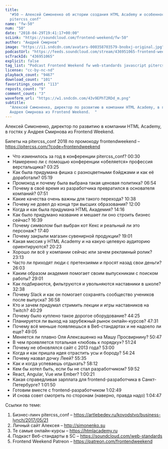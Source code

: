 ```yaml
---
title:
  "#50 – Алексей Симоненко об истории создания HTML Academy и особенностях
  pitercss_conf"
name: "fw-50"
num: "50"
date: "2018-04-29T19:41:17+00:00"
scLink: "https://soundcloud.com/frontend-weekend/fw-50"
author: "Андрей Смирнов"
image: "https://i1.sndcdn.com/avatars-000358703579-bnobxj-original.jpg"
podcastUrl: "https://feeds.soundcloud.com/stream/436951065-frontend-weekend-fw-50.m4a"
scTrackId: "436951065"
explicit: false
tag_list: "Podcast Frontend Weekend fw web-standards javascript pitercss_conf"
license: "cc-by-nc-nd"
playback_count: "9467"
download_count: "101"
favoritings_count: "113"
reposts_count: "9"
comment_count: "3"
waveform_url: "https://w1.sndcdn.com/43v9EPhT2RDd_m.png"
subtitle:
  "Алексей Симоненко, директор по развитию в компании HTML Academy, в гостях у
  Андрея Смирнова из Frontend Weekend.  "
---
```


Алексей Симоненко, директор по развитию в компании HTML Academy, в гостях у
Андрея Смирнова из Frontend Weekend.

Билеты на pitercss_conf 2018 по промокоду frontendweekend –
<https://pitercss.com/?code=frontendweekend>

- Что изменилось за год в конференции pitercss_conf?
  <timecode sec="30">00:30</timecode>
- Намеренно ли с помощью конференции «обеляется» профессия верстальщика?
  <timecode sec="205">03:25</timecode>
- Как была придумана фишка с разноцветными бэйджами и как её доработали?
  <timecode sec="319">05:19</timecode>
- Промокод и почему была выбрана такая ценовая политика?
  <timecode sec="414">06:54</timecode>
- Почему в своё время из разработчика превратился в основателя компаний?
  <timecode sec="471">07:51</timecode>
- Какие качества очень важны для такого перехода?
  <timecode sec="638">10:38</timecode>
- Почему не довел до конца три высших образования?
  <timecode sec="720">12:00</timecode>
- Когда и как была придумана HTML Академия? <timecode sec="856">14:16</timecode>
- Как было придумано название и мешает ли оно строить бизнес сейчас?
  <timecode sec="999">16:39</timecode>
- Почему символом был выбран кот Кекс и реальный ли это персонаж?
  <timecode sec="1060">17:40</timecode>
- Почему закрыли магазин сувенирной продукции?
  <timecode sec="1141">19:01</timecode>
- Какая миссия у HTML Academy и на какую целевую аудиторию ориентируются?
  <timecode sec="1223">20:23</timecode>
- Хорошо ли всё у компании сейчас или зачем рекламный ролик?
  <timecode sec="1393">23:13</timecode>
- Часто ли приходят люди с претензиями и просят назад свои деньги?
  <timecode sec="1563">26:03</timecode>
- Каким образом академия помогает своим выпускникам с поиском работы?
  <timecode sec="1741">29:01</timecode>
- Как подбираются, фильтруются и увольняются наставники в школе?
  <timecode sec="1958">32:38</timecode>
- Почему Slack и как он помогает сохранять сообщество учеников после выпуска?
  <timecode sec="2218">36:58</timecode>
- Кто и зачем придумал стримить лекции и игры наставников на Twitch?
  <timecode sec="2429">40:29</timecode>
- Почему было куплено такое дорогое оборудование?
  <timecode sec="2665">44:25</timecode>
- Планируется ли выход на зарубежный рынок онлайн-курсов?
  <timecode sec="2851">47:31</timecode>
- Почему всё меньше появляешься в Веб-стандартах и не надоело ли еще?
  <timecode sec="2945">49:05</timecode>
- Меняется ли плавно Оля Алексашенко на Машу Просвирнину?
  <timecode sec="3047">50:47</timecode>
- В чем проявляется тотальная «любовь к порядку»?
  <timecode sec="3084">51:24</timecode>
- Почему не обновлялся сайт с 2013 года? <timecode sec="3180">53:00</timecode>
- Когда и как пришла идея отрастить усы и бороду?
  <timecode sec="3264">54:24</timecode>
- Почему назвал дочку Леей? <timecode sec="3335">55:35</timecode>
- Как и когда успеваешь отдыхать? <timecode sec="3492">58:12</timecode>
- Кем бы хотел быть, если бы не стал разработчиком?
  <timecode sec="3592">59:52</timecode>
- React, Angular, Vue или Ember? <timecode sec="3621">1:00:21</timecode>
- Какая справедливая зарплата для frontend-разработчика в Санкт-Петербурге?
  <timecode sec="3710">1:01:50</timecode>
- Готовим вместе с frontend-разработчиком
  <timecode sec="3769">1:02:49</timecode>
- И снова совет смотреть по сторонам (наверно, правда надо)
  <timecode sec="3887">1:04:47</timecode>

Ссылки по теме:

1. Бизнес-линч pitercss_conf –
   <https://artlebedev.ru/kovodstvo/business-lynch/2017/05/21>
2. Личный сайт Алексея – <http://simonenko.su>
3. Те самые онлайн-курсы – <https://htmlacademy.ru>
4. Подкаст Веб-стандарты в SC – <https://soundcloud.com/web-standards>
5. Frontend Weekend Patreon – <https://patreon.com/frontendweekend>
